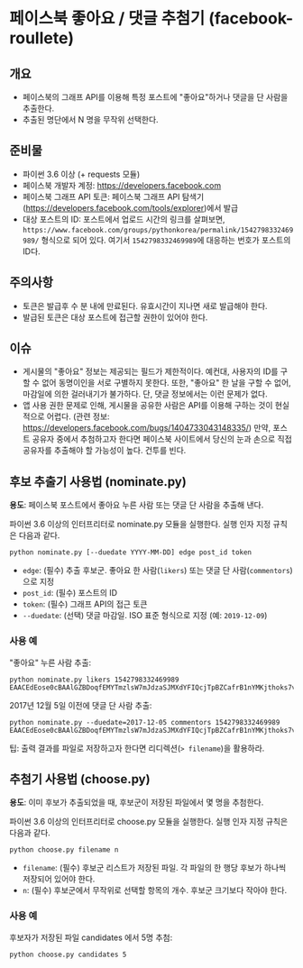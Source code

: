 페이스북 좋아요 / 댓글 추첨기 (facebook-roullete)
========

## 개요

* 페이스북의 그래프 API를 이용해 특정 포스트에 "좋아요"하거나 댓글을 단 사람을 추출한다.
* 추출된 명단에서 N 명을 무작위 선택한다.


## 준비물

* 파이썬 3.6 이상 (+ requests 모듈)
* 페이스북 개발자 계정: <https://developers.facebook.com>
* 페이스북 그래프 API 토큰: 페이스북 그래프 API 탐색기(<https://developers.facebook.com/tools/explorer>)에서 발급
* 대상 포스트의 ID: 포스트에서 업로드 시간의 링크를 살펴보면, ``https://www.facebook.com/groups/pythonkorea/permalink/1542798332469989/`` 형식으로 되어 있다. 여기서 ``1542798332469989``에 대응하는 번호가 포스트의 ID다.


## 주의사항

* 토큰은 발급후 수 분 내에 만료된다. 유효시간이 지나면 새로 발급해야 한다.
* 발급된 토큰은 대상 포스트에 접근할 권한이 있어야 한다.


## 이슈

* 게시물의 "좋아요" 정보는 제공되는 필드가 제한적이다. 예컨대, 사용자의 ID를 구할 수 없어 동명이인을 서로 구별하지 못한다. 또한, "좋아요" 한 날을 구할 수 없어, 마감일에 의한 걸러내기가 불가하다. 단, 댓글 정보에서는 이런 문제가 없다.
* 앱 사용 권한 문제로 인해, 게시물을 공유한 사람은 API를 이용해 구하는 것이 현실적으로 어렵다. (관련 정보: <https://developers.facebook.com/bugs/1404733043148335/>) 만약, 포스트 공유자 중에서 추첨하고자 한다면 페이스북 사이트에서 당신의 눈과 손으로 직접 공유자를 추출해야 할 가능성이 높다. 건투를 빈다.


## 후보 추출기 사용법 (nominate.py)

**용도**: 페이스북 포스트에서 좋아요 누른 사람 또는 댓글 단 사람을 추출해 낸다.

파이썬 3.6 이상의 인터프리터로 nominate.py 모듈을 실행한다. 실행 인자 지정 규칙은 다음과 같다.

    python nominate.py [--duedate YYYY-MM-DD] edge post_id token

* ``edge``: (필수) 추출 후보군. 좋아요 한 사람(``likers``) 또는 댓글 단 사람(``commentors``)으로 지정
* ``post_id``: (필수) 포스트의 ID
* ``token``: (필수) 그래프 API의 접근 토큰
* ``--duedate``: (선택) 댓글 마감일. ISO 표준 형식으로 지정 (예: ``2019-12-09``)

### 사용 예

"좋아요" 누른 사람 추출:

    python nominate.py likers 1542798332469989 EAACEdEose0cBAAlGZBDoqfEMYTmzlsW7mJdzaSJMXdYFIQcjTpBZCafrB1nYMKjthoks7vNjj7K9mVk6BOrDfr2ObcZCfROzZC8k4DHipJG0WSdKTL403Bo1CAZBmxUI7465haf4VXdy3K2LPccniFLQtwVtvQbg8ScdhshqvyfA0Sy1WkHK9MZBcUl6DlNumoEhZBhkSZCQEAZDZD

2017년 12월 5일 이전에 댓글 단 사람 추출:

    python nominate.py --duedate=2017-12-05 commentors 1542798332469989 EAACEdEose0cBAAlGZBDoqfEMYTmzlsW7mJdzaSJMXdYFIQcjTpBZCafrB1nYMKjthoks7vNjj7K9mVk6BOrDfr2ObcZCfROzZC8k4DHipJG0WSdKTL403Bo1CAZBmxUI7465haf4VXdy3K2LPccniFLQtwVtvQbg8ScdhshqvyfA0Sy1WkHK9MZBcUl6DlNumoEhZBhkSZCQEAZDZD

팁: 출력 결과를 파일로 저장하고자 한다면 리디렉션(``> filename``)을 활용하라.


## 추첨기 사용법 (choose.py)

**용도**: 이미 후보가 추출되었을 때, 후보군이 저장된 파일에서 몇 명을 추첨한다.

파이썬 3.6 이상의 인터프리터로 choose.py 모듈을 실행한다. 실행 인자 지정 규칙은 다음과 같다.

    python choose.py filename n

* ``filename``: (필수) 후보군 리스트가 저장된 파일. 각 파일의 한 행당 후보가 하나씩 저장되어 있어야 한다.
* ``n``: (필수) 후보군에서 무작위로 선택할 항목의 개수. 후보군 크기보다 작아야 한다.

### 사용 예

후보자가 저장된 파일 candidates 에서 5명 추첨:

    python choose.py candidates 5



